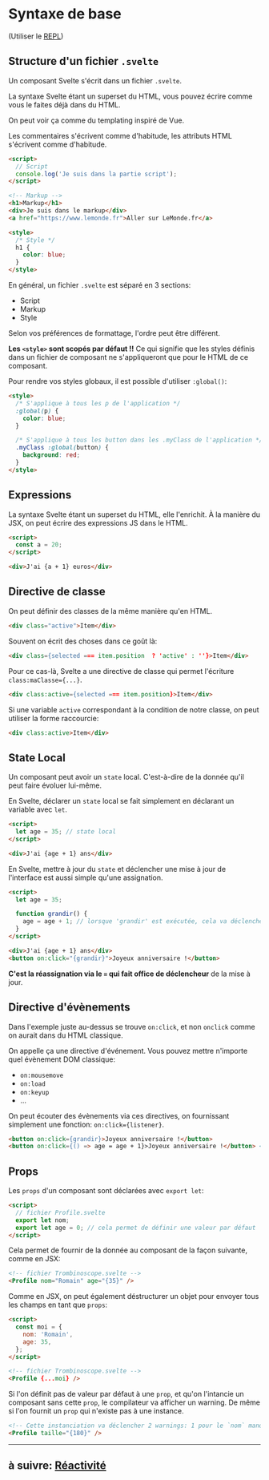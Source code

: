 # Syntaxe de base

(Utiliser le [REPL](https://svelte.dev/repl))

## Structure d'un fichier `.svelte`

Un composant Svelte s'écrit dans un fichier `.svelte`.

La syntaxe Svelte étant un superset du HTML, vous pouvez écrire comme vous le faites déjà dans du HTML.

On peut voir ça comme du templating inspiré de Vue.

Les commentaires s'écrivent comme d'habitude, les attributs HTML s'écrivent comme d'habitude.

```html
<script>
  // Script
  console.log('Je suis dans la partie script');
</script>

<!-- Markup -->
<h1>Markup</h1>
<div>Je suis dans le markup</div>
<a href="https://www.lemonde.fr">Aller sur LeMonde.fr</a>

<style>
  /* Style */
  h1 {
    color: blue;
  }
</style>
```

En général, un fichier `.svelte` est séparé en 3 sections:

- Script
- Markup
- Style

Selon vos préférences de formattage, l'ordre peut être différent.

**Les `<style>` sont scopés par défaut !!** Ce qui signifie que les styles définis dans un fichier de composant ne s'appliqueront que pour le HTML de ce composant.

Pour rendre vos styles globaux, il est possible d'utiliser `:global()`:

```html
<style>
  /* S'applique à tous les p de l'application */
  :global(p) {
    color: blue;
  }

  /* S'applique à tous les button dans les .myClass de l'application */
  .myClass :global(button) {
    background: red;
  }
</style>
```

## Expressions

La syntaxe Svelte étant un superset du HTML, elle l'enrichit. À la manière du JSX, on peut écrire des expressions JS dans le HTML.

```html
<script>
  const a = 20;
</script>

<div>J'ai {a + 1} euros</div>
```

## Directive de classe

On peut définir des classes de la même manière qu'en HTML.

```html
<div class="active">Item</div>
```

Souvent on écrit des choses dans ce goût là:

```html
<div class={selected === item.position  ? 'active' : ''}>Item</div>
```

Pour ce cas-là, Svelte a une directive de classe qui permet l'écriture `class:maClasse={...}`.

```html
<div class:active={selected === item.position}>Item</div>
```

Si une variable `active` correspondant à la condition de notre classe, on peut utiliser la forme raccourcie:

```html
<div class:active>Item</div>
```

## State Local

Un composant peut avoir un `state` local. C'est-à-dire de la donnée qu'il peut faire évoluer lui-même.

En Svelte, déclarer un `state` local se fait simplement en déclarant un variable avec `let`.

```html
<script>
  let age = 35; // state local
</script>

<div>J'ai {age + 1} ans</div>
```

En Svelte, mettre à jour du `state` et déclencher une mise à jour de l'interface est aussi simple qu'une assignation.

```html
<script>
  let age = 35;

  function grandir() {
    age = age + 1; // lorsque 'grandir' est exécutée, cela va déclencher la mise à jour de l'interface
  }
</script>

<div>J'ai {age + 1} ans</div>
<button on:click="{grandir}">Joyeux anniversaire !</button>
```

**C'est la réassignation via le `=` qui fait office de déclencheur** de la mise à jour.

## Directive d'évènements

Dans l'exemple juste au-dessus se trouve `on:click`, et non `onclick` comme on aurait dans du HTML classique.

On appelle ça une directive d'événement. Vous pouvez mettre n'importe quel évènement DOM classique:

- `on:mousemove`
- `on:load`
- `on:keyup`
- ...

On peut écouter des évènements via ces directives, on fournissant simplement une fonction: `on:click={listener}`.

```html
<button on:click={grandir}>Joyeux anniversaire !</button>
<button on:click={() => age = age + 1}>Joyeux anniversaire !</button> <!-- ça marche aussi -->
```

## Props

Les `props` d'un composant sont déclarées avec `export let`:

```html
<script>
  // fichier Profile.svelte
  export let nom;
  export let age = 0; // cela permet de définir une valeur par défaut
</script>
```

Cela permet de fournir de la donnée au composant de la façon suivante, comme en JSX:

```html
<!-- fichier Trombinoscope.svelte -->
<Profile nom="Romain" age="{35}" />
```

Comme en JSX, on peut également déstructurer un objet pour envoyer tous les champs en tant que `props`:

```html
<script>
  const moi = {
    nom: 'Romain',
    age: 35,
  };
</script>

<!-- fichier Trombinoscope.svelte -->
<Profile {...moi} />
```

Si l'on définit pas de valeur par défaut à une `prop`, et qu'on l'intancie un composant sans cette `prop`, le compilateur va afficher un warning. De même si l'on fournit un `prop` qui n'existe pas à une instance.

```html
<!-- Cette instanciation va déclencher 2 warnings: 1 pour le `nom` manquant, et 1 pour la `taille` qui n'est pas prévue -->
<Profile taille="{180}" />
```

---

## à suivre: [Réactivité](./2-2_reactivity.md)
